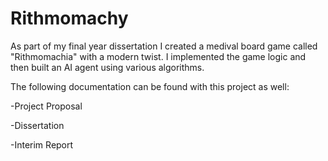 # Rithmomachy

As part of my final year dissertation I created a medival board game called "Rithmomachia" with a modern twist. I implemented the game logic and then built an AI agent using various algorithms.

The following documentation can be found with this project as well:

-Project Proposal

-Dissertation

-Interim Report
